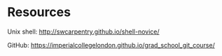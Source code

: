 # Resources 

Unix shell: http://swcarpentry.github.io/shell-novice/

GitHub: https://imperialcollegelondon.github.io/grad_school_git_course/

